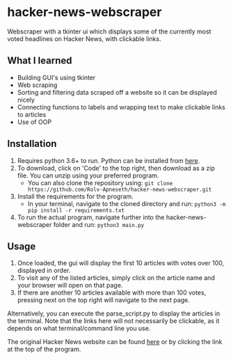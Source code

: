 # hacker-news-webscraper

Webscraper with a tkinter ui which displays some of the currently most voted headlines on Hacker News, with clickable links.

## What I learned

- Building GUI's using tkinter
- Web scraping
- Sorting and filtering data scraped off a website so it can be displayed nicely
- Connecting functions to labels and wrapping text to make clickable links to articles
- Use of OOP

## Installation

1. Requires python 3.6+ to run. Python can be installed from [here](https://www.python.org/downloads/).
2. To download, click on 'Code' to the top right, then download as a zip file. You can unzip using your preferred program.
   - You can also clone the repository using: `git clone https://github.com/Rolv-Apneseth/hacker-news-webscraper.git`
3. Install the requirements for the program.
   - In your terminal, navigate to the cloned directory and run: `python3 -m pip install -r requirements.txt`
4. To run the actual program, navigate further into the hacker-news-webscraper folder and run: `python3 main.py`

## Usage

1. Once loaded, the gui will display the first 10 articles with votes over 100, displayed in order.
2. To visit any of the listed articles, simply click on the article name and your browser will open on that page.
3. If there are another 10 articles available with more than 100 votes, pressing next on the top right will navigate to the next page.

Alternatively, you can execute the parse_script.py to display the articles in the terminal. Note that the links here will not necessarily be clickable, as it depends on what terminal/command line you use.

The original Hacker News website can be found [here](https://news.ycombinator.com/) or by clicking the link at the top of the program.
